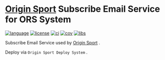 # [Origin Sport] Subscribe Email Service for ORS System

[Origin Sport]: https://originsport.io/ "Origin Sport"

[language]: https://img.shields.io/badge/language-python%203.7+-blue.svg
[language website]: https://www.python.org/ "Welcome to Python.org"

[license]: https://img.shields.io/github/license/duriantang/ors_subscribe_email.svg
[MIT]: https://raw.githubusercontent.com/duriantang/ors_subscribe_email/master/LICENSE "MIT"

[ci]: https://img.shields.io/travis/duriantang/ors_subscribe_email.svg
[travis-ci]: https://travis-ci.org/duriantang/ors_subscribe_email "Travis CI"

[cov]: https://img.shields.io/codecov/c/github/duriantang/ors_subscribe_email.svg
[codecov]: https://codecov.io/gh/duriantang/ors_subscribe_email "Codecov.io"

[libs]: https://img.shields.io/librariesio/github/duriantang/ors_subscribe_email.svg
[libraries.io]: https://libraries.io/github/duriantang/ors_subscribe_email "Libraries.io for GitHub"

[![language]][language website]
[![license]][MIT]
[![ci]][travis-ci]
[![cov]][codecov]
[![libs]][libraries.io]

Subscribe Email Service used by [Origin Sport] .

Deploy via `Origin Sport Deploy System` .
